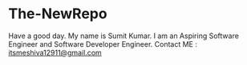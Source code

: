 # The-NewRepo
Have a good day.
My name is Sumit Kumar. 
I am an Aspiring Software Engineer and Software Developer Engineer.
Contact ME : itsmeshiva12911@gmail.com

